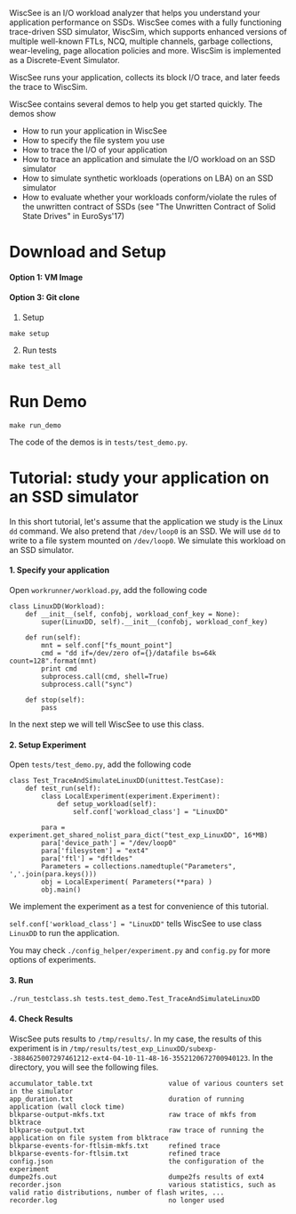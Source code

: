 WiscSee is an I/O workload analyzer that helps you understand your application
performance on SSDs. WiscSee comes with a fully functioning trace-driven SSD simulator,
WiscSim, which supports enhanced versions of multiple well-known FTLs, NCQ, multiple
channels, garbage collections, wear-leveling, page allocation policies and more.
WiscSim is implemented as a Discrete-Event Simulator.

WiscSee runs your application, collects its block I/O trace, and later feeds the trace
to WiscSim.

WiscSee contains several demos to help you get started quickly. The demos show

- How to run your application in WiscSee
- How to specify the file system you use
- How to trace the I/O of your application
- How to trace an application and simulate the I/O workload on an SSD simulator
- How to simulate synthetic workloads (operations on LBA) on an SSD simulator
- How to evaluate whether your workloads conform/violate the rules of the
  unwritten contract of SSDs (see "The Unwritten Contract of Solid State Drives"
  in EuroSys'17)


# Download and Setup

#### Option 1: VM Image

#### Option 3: Git clone

1. Setup

```
make setup
```

2. Run tests

```
make test_all
```

# Run Demo

```
make run_demo
```

The code of the demos is in `tests/test_demo.py`.

# Tutorial: study your application on an SSD simulator

In this short tutorial, let's assume that the application we study is the Linux `dd`
command. We also pretend that `/dev/loop0` is an SSD. We will use `dd` to write
to a file system mounted on `/dev/loop0`. We simulate this workload on an SSD
simulator.

#### 1. Specify your application 

Open `workrunner/workload.py`, add the following code

```
class LinuxDD(Workload):
    def __init__(self, confobj, workload_conf_key = None):
        super(LinuxDD, self).__init__(confobj, workload_conf_key)

    def run(self):
        mnt = self.conf["fs_mount_point"]
        cmd = "dd if=/dev/zero of={}/datafile bs=64k count=128".format(mnt)
        print cmd
        subprocess.call(cmd, shell=True)
        subprocess.call("sync")

    def stop(self):
        pass
```

In the next step we will tell WiscSee to use this class.

#### 2. Setup Experiment

Open `tests/test_demo.py`, add the following code

```
class Test_TraceAndSimulateLinuxDD(unittest.TestCase):
    def test_run(self):
        class LocalExperiment(experiment.Experiment):
            def setup_workload(self):
                self.conf['workload_class'] = "LinuxDD"

        para = experiment.get_shared_nolist_para_dict("test_exp_LinuxDD", 16*MB)
        para['device_path'] = "/dev/loop0" 
        para['filesystem'] = "ext4"
        para['ftl'] = "dftldes"
        Parameters = collections.namedtuple("Parameters", ','.join(para.keys()))
        obj = LocalExperiment( Parameters(**para) )
        obj.main()
```

We implement the experiment as a test for convenience of this tutorial.

`self.conf['workload_class'] = "LinuxDD"` tells WiscSee to use class `LinuxDD`
to run the application. 

You may check `./config_helper/experiment.py` and `config.py` for more options
of experiments.


#### 3. Run

```
./run_testclass.sh tests.test_demo.Test_TraceAndSimulateLinuxDD
```

#### 4. Check Results

WiscSee puts results to `/tmp/results/`. In my case, the results of this
experiment is in
`/tmp/results/test_exp_LinuxDD/subexp--3884625007297461212-ext4-04-10-11-48-16-3552120672700940123`.
In the directory, you will see the following files.

```
accumulator_table.txt                   value of various counters set in the simulator
app_duration.txt                        duration of running application (wall clock time)
blkparse-output-mkfs.txt                raw trace of mkfs from blktrace
blkparse-output.txt                     raw trace of running the  application on file system from blktrace
blkparse-events-for-ftlsim-mkfs.txt     refined trace
blkparse-events-for-ftlsim.txt          refined trace 
config.json                             the configuration of the experiment
dumpe2fs.out                            dumpe2fs results of ext4  
recorder.json                           various statistics, such as valid ratio distributions, number of flash writes, ...
recorder.log                            no longer used
```




